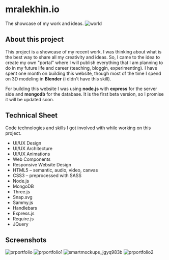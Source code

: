 # mralekhin.io #
The showcase of my work and ideas.
![world](https://user-images.githubusercontent.com/24749983/39801115-161528aa-5338-11e8-8cb4-371f87970c6a.gif)

## About this project ##
This project is a showcase of my recent work. I was thinking about what is the best way to share all my creativity and ideas. So, I came to the idea to create my own "portal" where I will publish everything that I am planning to do in my future life and career (teaching, bloggin, experimenting). I have spent one month on building this website, though most of the time I spend on 3D modeling in **Blender** (i didn't have this skill).

For building this website I was using **node.js** with **express** for the server side and **mongodb** for the database. It is the first beta version, so I promise it will be updated soon.

## Technical Sheet ##

Code technologies and skills I got involved with while working on this project.

* UI/UX Design
* UI/UX Architecture
* UI/UX Animations
* Web Components
* Responsive Website Design
* HTML5 – semantic, audio, video, canvas
* CSS3 – preprocessed with SASS
* Node.js
* MongoDB
* Three.js
* Snap.svg
* Sammy.js
* Handlebars
* Express.js
* Require.js
* JQuery

## Screenshots ##
![prportfolio](https://user-images.githubusercontent.com/24749983/39801260-9b15ea1c-5338-11e8-8c5b-893c1e4b3801.jpeg)
![prportfolio1](https://user-images.githubusercontent.com/24749983/39801261-9b247898-5338-11e8-8dab-bef2397325f1.jpeg)
![smartmockups_jgyq983b](https://user-images.githubusercontent.com/24749983/39801226-7602210a-5338-11e8-8bf9-312f46115721.jpeg)
![prportfolio2](https://user-images.githubusercontent.com/24749983/39801262-9b37fc2e-5338-11e8-8b47-42dd60feb2e0.jpeg)
